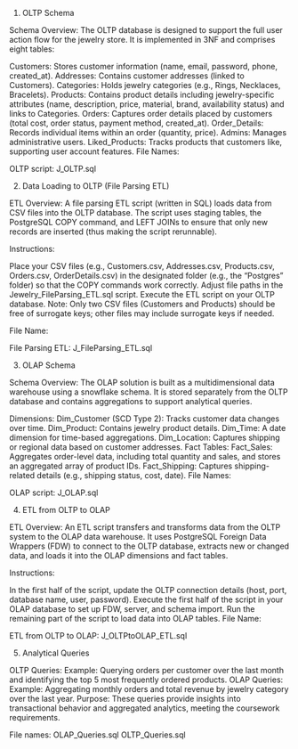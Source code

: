 1. OLTP Schema

Schema Overview:
The OLTP database is designed to support the full user action flow for the jewelry store. It is implemented in 3NF and comprises eight tables:

Customers: Stores customer information (name, email, password, phone, created_at).
Addresses: Contains customer addresses (linked to Customers).
Categories: Holds jewelry categories (e.g., Rings, Necklaces, Bracelets).
Products: Contains product details including jewelry-specific attributes (name, description, price, material, brand, availability status) and links to Categories.
Orders: Captures order details placed by customers (total cost, order status, payment method, created_at).
Order_Details: Records individual items within an order (quantity, price).
Admins: Manages administrative users.
Liked_Products: Tracks products that customers like, supporting user account features.
File Names:

OLTP script: J_OLTP.sql

2. Data Loading to OLTP (File Parsing ETL)

ETL Overview:
A file parsing ETL script (written in SQL) loads data from CSV files into the OLTP database. The script uses staging tables, the PostgreSQL COPY command, and LEFT JOINs to ensure that only new records are inserted (thus making the script rerunnable).

Instructions:

Place your CSV files (e.g., Customers.csv, Addresses.csv, Products.csv, Orders.csv, OrderDetails.csv) in the designated folder (e.g., the “Postgres” folder) so that the COPY commands work correctly.
Adjust file paths in the Jewelry_FileParsing_ETL.sql script.
Execute the ETL script on your OLTP database.
Note:
Only two CSV files (Customers and Products) should be free of surrogate keys; other files may include surrogate keys if needed.

File Name:

File Parsing ETL: J_FileParsing_ETL.sql


3. OLAP Schema

Schema Overview:
The OLAP solution is built as a multidimensional data warehouse using a snowflake schema. It is stored separately from the OLTP database and contains aggregations to support analytical queries.

Dimensions:
Dim_Customer (SCD Type 2): Tracks customer data changes over time.
Dim_Product: Contains jewelry product details.
Dim_Time: A date dimension for time-based aggregations.
Dim_Location: Captures shipping or regional data based on customer addresses.
Fact Tables:
Fact_Sales: Aggregates order-level data, including total quantity and sales, and stores an aggregated array of product IDs.
Fact_Shipping: Captures shipping-related details (e.g., shipping status, cost, date).
File Names:

OLAP script: J_OLAP.sql

4. ETL from OLTP to OLAP

ETL Overview:
An ETL script transfers and transforms data from the OLTP system to the OLAP data warehouse. It uses PostgreSQL Foreign Data Wrappers (FDW) to connect to the OLTP database, extracts new or changed data, and loads it into the OLAP dimensions and fact tables.

Instructions:

In the first half of the script, update the OLTP connection details (host, port, database name, user, password).
Execute the first half of the script in your OLAP database to set up FDW, server, and schema import.
Run the remaining part of the script to load data into OLAP tables.
File Name:

ETL from OLTP to OLAP: J_OLTPtoOLAP_ETL.sql

5. Analytical Queries

OLTP Queries:
Example: Querying orders per customer over the last month and identifying the top 5 most frequently ordered products.
OLAP Queries:
Example: Aggregating monthly orders and total revenue by jewelry category over the last year.
Purpose:
These queries provide insights into transactional behavior and aggregated analytics, meeting the coursework requirements.

File names:
OLAP_Queries.sql
OLTP_Queries.sql
